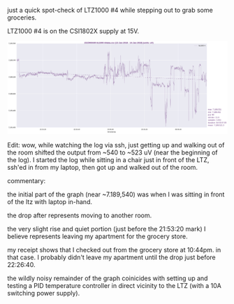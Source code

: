 just a quick spot-check of LTZ1000 #4 while stepping out to grab some groceries.

LTZ1000 #4 is on the CSI1802X supply at 15V.

![](data-a1.png)

Edit: wow, while watching the log via ssh, just getting up and walking out of
the room shifted the output from ~540 to ~523 uV (near the beginning of the log).
I started the log while sitting in a chair just in front of the LTZ, ssh'ed in
from my laptop, then got up and walked out of the room.

commentary:

the initial part of the graph (near ~7.189,540) was when I was sitting in front
of the ltz with laptop in-hand.

the drop after represents moving to another room.

the very slight rise and quiet portion (just before the 21:53:20 mark) I believe
represents leaving my apartment for the grocery store.

my receipt shows that I checked out from the grocery store at 10:44pm.  in that case.
I probably didn't leave my apartment until the drop just before 22:26:40.

the wildly noisy remainder of the graph coinicides with setting up and testing a PID
temperature controller in direct vicinity to the LTZ (with a 10A switching power supply).

